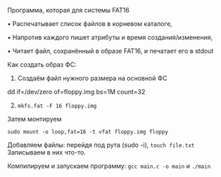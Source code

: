 Программа, которая для системы FAT16

• Распечатывает список файлов в корневом каталоге,

• Напротив каждого пишет атрибуты и время создания/изменения,

• Читает файл, сохранённый в образе FAT16, и печатает его в stdout

Как создать образ ФС:

1) Создаём файл нужного размера на основной ФС

dd if=/dev/zero of=floppy.img bs=1M count=32

2) `mkfs.fat -F 16 floppy.img`

Затем монтируем

`sudo mount -o loop,fat=16 -t vfat floppy.img floppy`

Добавляем файлы: перейдя под рута (sudo -i), `touch file.txt`
Записываем в них что-то.

Компилируем и запускаем программу: `gcc main.c -o main` и `./main`
